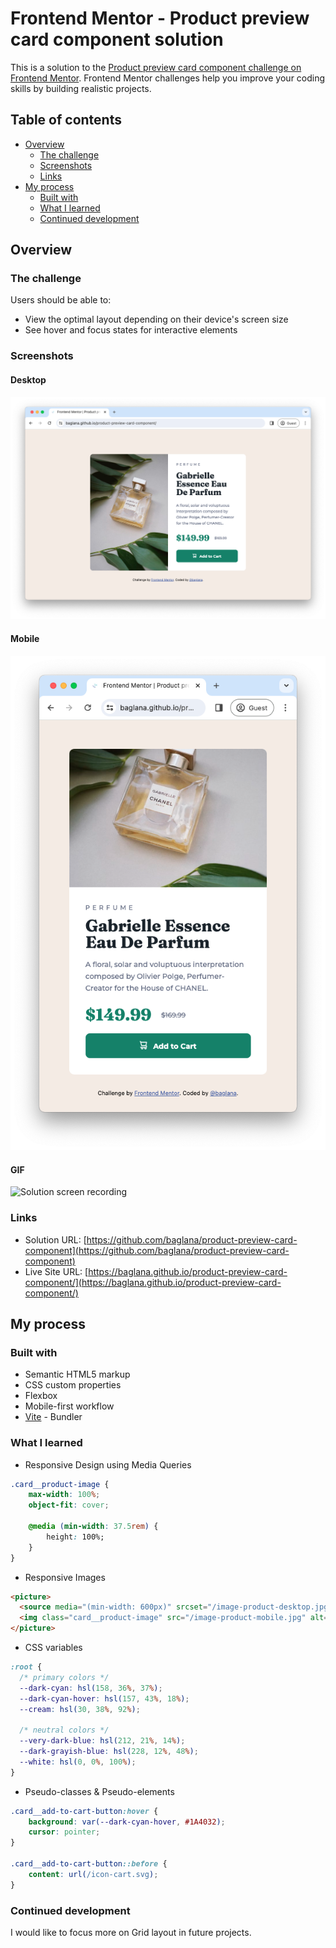 # Frontend Mentor - Product preview card component solution

This is a solution to the [Product preview card component challenge on Frontend Mentor](https://www.frontendmentor.io/challenges/product-preview-card-component-GO7UmttRfa). Frontend Mentor challenges help you improve your coding skills by building realistic projects. 

## Table of contents

- [Overview](#overview)
  - [The challenge](#the-challenge)
  - [Screenshots](#screenshots)
  - [Links](#links)
- [My process](#my-process)
  - [Built with](#built-with)
  - [What I learned](#what-i-learned)
  - [Continued development](#continued-development)

## Overview

### The challenge

Users should be able to:

- View the optimal layout depending on their device's screen size
- See hover and focus states for interactive elements

### Screenshots

#### Desktop
![Solution desktop guest screenshot](./public/screenshot-desktop-guest.png)

#### Mobile
![Solution mobile screenshot](./public/screenshot-mobile.png)

#### GIF

![Solution screen recording](./public/screen-recording.gif)


### Links

- Solution URL: [https://github.com/baglana/product-preview-card-component](https://github.com/baglana/product-preview-card-component)
- Live Site URL: [https://baglana.github.io/product-preview-card-component/](https://baglana.github.io/product-preview-card-component/)

## My process

### Built with

- Semantic HTML5 markup
- CSS custom properties
- Flexbox
- Mobile-first workflow
- [Vite](https://vitejs.dev/) - Bundler

### What I learned

- Responsive Design using Media Queries

```css
.card__product-image {
    max-width: 100%;
    object-fit: cover;

    @media (min-width: 37.5rem) {
        height: 100%;
    }
}
```

- Responsive Images
```html
<picture>
  <source media="(min-width: 600px)" srcset="/image-product-desktop.jpg">
  <img class="card__product-image" src="/image-product-mobile.jpg" alt="Card product image">
</picture>
```
- CSS variables
```css
:root {
  /* primary colors */
  --dark-cyan: hsl(158, 36%, 37%);
  --dark-cyan-hover: hsl(157, 43%, 18%);
  --cream: hsl(30, 38%, 92%);

  /* neutral colors */
  --very-dark-blue: hsl(212, 21%, 14%);
  --dark-grayish-blue: hsl(228, 12%, 48%);
  --white: hsl(0, 0%, 100%);
}
```

- Pseudo-classes & Pseudo-elements

```css
.card__add-to-cart-button:hover {
    background: var(--dark-cyan-hover, #1A4032);
    cursor: pointer;
}

.card__add-to-cart-button::before {
    content: url(/icon-cart.svg);
}
```

### Continued development

I would like to focus more on Grid layout in future projects.

